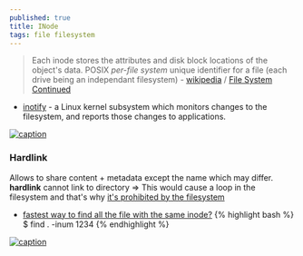 ```yaml
---
published: true
title: INode
tags: file filesystem
---
```

> Each inode stores the attributes and disk block locations of the object's data. POSIX _per-file system_ unique identifier for a file (each drive being an independant filesystem) - [wikipedia](https://en.wikipedia.org/wiki/Inode) / [File System Continued](http://web.cs.ucla.edu/classes/winter16/cs111/scribe/12d/index.html)

- [inotify](https://en.wikipedia.org/wiki/Inotify) - a Linux kernel subsystem which monitors changes to the filesystem, and reports those changes to applications.

[![caption](http://web.cs.ucla.edu/classes/winter16/cs111/scribe/12d/img/Inode_Entry.png)](http://web.cs.ucla.edu/classes/winter16/cs111/scribe/12d/)

### Hardlink

Allows to share content + metadata except the name which may differ.
**hardlink** cannot link to directory => This would cause a loop in the filesystem and that's why [it's prohibited by the filesystem](https://askubuntu.com/questions/210741/why-are-hard-links-not-allowed-for-directories)

- [fastest way to find all the file with the same inode?](https://stackoverflow.com/questions/1340263/what-is-the-fastest-way-to-find-all-the-file-with-the-same-inode)
{% highlight bash %}
$ find . -inum 1234
{% endhighlight %}


[![caption](https://linuxhandbook.com/content/images/2020/06/inode-linux-filesystem.png) ](https://linuxhandbook.com/hard-link/)